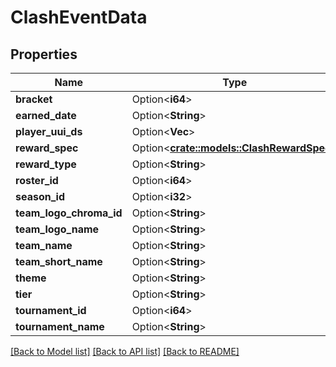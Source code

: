 # ClashEventData

## Properties

Name | Type | Description | Notes
------------ | ------------- | ------------- | -------------
**bracket** | Option<**i64**> |  | [optional]
**earned_date** | Option<**String**> |  | [optional]
**player_uui_ds** | Option<**Vec<String>**> |  | [optional]
**reward_spec** | Option<[**crate::models::ClashRewardSpec**](ClashRewardSpec.md)> |  | [optional]
**reward_type** | Option<**String**> |  | [optional]
**roster_id** | Option<**i64**> |  | [optional]
**season_id** | Option<**i32**> |  | [optional]
**team_logo_chroma_id** | Option<**String**> |  | [optional]
**team_logo_name** | Option<**String**> |  | [optional]
**team_name** | Option<**String**> |  | [optional]
**team_short_name** | Option<**String**> |  | [optional]
**theme** | Option<**String**> |  | [optional]
**tier** | Option<**String**> |  | [optional]
**tournament_id** | Option<**i64**> |  | [optional]
**tournament_name** | Option<**String**> |  | [optional]

[[Back to Model list]](../README.md#documentation-for-models) [[Back to API list]](../README.md#documentation-for-api-endpoints) [[Back to README]](../README.md)


